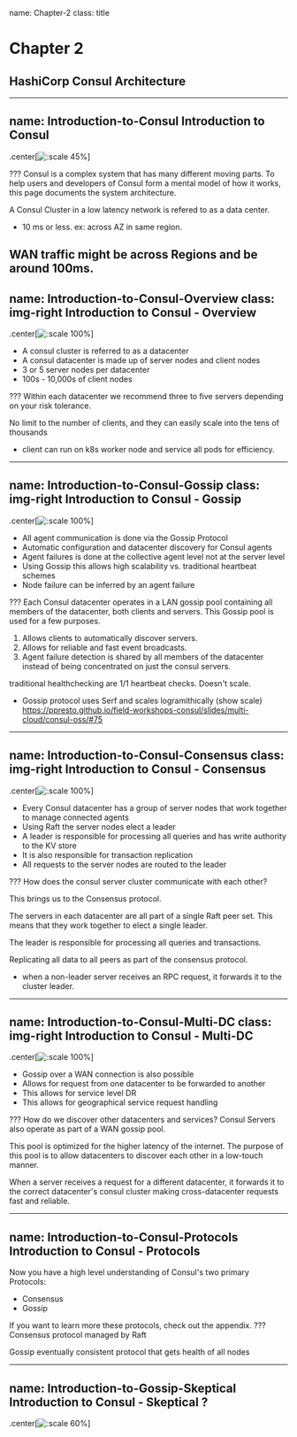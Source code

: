 name: Chapter-2
class: title
# Chapter 2
## HashiCorp Consul Architecture

---
name: Introduction-to-Consul
Introduction to Consul
-------------------------
.center[![:scale 45%](images/multi-datacenter-federation.png)]

???
Consul is a complex system that has many different moving parts. To help users and developers of Consul form a mental model of how it works, this page documents the system architecture.

A Consul Cluster in a low latency network is refered to as a data center.  
* 10 ms or less.  ex: across AZ in same region.

WAN traffic might be across Regions and be around 100ms.
---
name: Introduction-to-Consul-Overview
class: img-right
Introduction to Consul - Overview
-------------------------
.center[![:scale 100%](images/multi-datacenter-federation.png)]

* A consul cluster is referred to as a datacenter
* A consul datacenter is made up of server nodes and client nodes
* 3 or 5 server nodes per datacenter
* 100s - 10,000s of client nodes

???
Within each datacenter we recommend three to five servers depending on your risk tolerance.

No limit to the number of clients, and they can easily scale into the tens of thousands

* client can run on k8s worker node and service all pods for efficiency.
---
name: Introduction-to-Consul-Gossip
class: img-right
Introduction to Consul - Gossip
-------------------------
.center[![:scale 100%](images/multi-datacenter-federation.png)]

* All agent communication is done via the Gossip Protocol
* Automatic configuration and datacenter discovery for Consul agents
* Agent failures is done at the collective agent level not at the server level
* Using Gossip this allows high scalability vs. traditional heartbeat schemes
* Node failure can be inferred by an agent failure

???
Each Consul datacenter operates in a LAN gossip pool containing all members of the datacenter, both clients and servers. 
This Gossip pool is used for a few purposes. 
1. Allows clients to automatically discover servers. 
2. Allows for reliable and fast event broadcasts.
3. Agent failure detection is shared by all members of the datacenter instead of being concentrated on just the consul servers.

traditional healthchecking are 1/1 heartbeat checks. Doesn't scale.  
* Gossip protocol uses Serf and scales logramithically (show scale)
https://ppresto.github.io/field-workshops-consul/slides/multi-cloud/consul-oss/#75

---
name: Introduction-to-Consul-Consensus
class: img-right
Introduction to Consul - Consensus
-------------------------
.center[![:scale 100%](images/multi-datacenter-federation.png)]

* Every Consul datacenter has a group of server nodes that work together to manage connected agents
* Using Raft the server nodes elect a leader
* A leader is responsible for processing all queries and has write authority to the KV store
* It is also responsible for transaction replication
* All requests to the server nodes are routed to the leader

???
How does the consul server cluster communicate with each other?

This brings us to the Consensus protocol.

The servers in each datacenter are all part of a single Raft peer set. This means that they work together to elect a single leader. 

The leader is responsible for processing all queries and transactions. 

Replicating all data to all peers as part of the consensus protocol.

* when a non-leader server receives an RPC request, it forwards it to the cluster leader.

---
name: Introduction-to-Consul-Multi-DC
class: img-right
Introduction to Consul - Multi-DC
-------------------------
.center[![:scale 100%](images/multi-datacenter-federation.png)]

* Gossip over a WAN connection is also possible
* Allows for request from one datacenter to be forwarded to another
* This allows for service level DR
* This allows for geographical service request handling

???
How do we discover other datacenters and services? 
Consul Servers also operate as part of a WAN gossip pool. 

This pool is optimized for the higher latency of the internet. The purpose of this pool is to allow datacenters to discover each other in a low-touch manner. 

When a server receives a request for a different datacenter, it forwards it to the correct datacenter's consul cluster making cross-datacenter requests fast and reliable.

---
name: Introduction-to-Consul-Protocols
Introduction to Consul - Protocols
-------------------------
Now you have a high level understanding of Consul's two primary Protocols:

* Consensus
* Gossip

If you want to learn more these protocols, check out the appendix.
???
Consensus protocol managed by Raft

Gossip eventually consistent protocol that gets health of all nodes

---
name: Introduction-to-Gossip-Skeptical
Introduction to Consul - Skeptical ?
-------------------------
.center[![:scale 60%](images/mitchell_tweet.png)]
